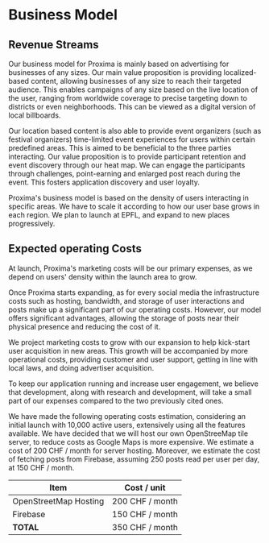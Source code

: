 # Business Model

## Revenue Streams

Our business model for Proxima is mainly based on advertising for businesses of any sizes. Our main value proposition is providing localized-based content, allowing businesses of any size to reach their targeted audience. This enables campaigns of any size based on the live location of the user, ranging from worldwide coverage to precise targeting down to districts or even neighborhoods. This can be viewed as a digital version of local billboards.

Our location based content is also able to provide event organizers (such as festival organizers) time-limited event experiences for users within certain predefined areas. This is aimed to be beneficial to the three parties interacting. Our value proposition is to provide participant retention and event discovery through our heat map. We can engage the participants through challenges, point-earning and enlarged post reach during the event. This fosters application discovery and user loyalty.

Proxima's business model is based on the density of users interacting in specific areas. We have to scale it according to how our user base grows in each region. We plan to launch at EPFL, and expand to new places progressively.


## Expected operating Costs

At launch, Proxima's marketing costs will be our primary expenses, as we depend on users' density within the launch area to grow.

Once Proxima starts expanding, as for every social media the infrastructure costs such as hosting, bandwidth, and storage of user interactions and posts make up a significant part of our operating costs. However, our model offers significant advantages, allowing the storage of posts near their physical presence and reducing the cost of it. 

We project marketing costs to grow with our expansion to help kick-start user acquisition in new areas. This growth will be accompanied by more operational costs, providing customer and user support, getting in line with local laws, and doing advertiser acquisition.

To keep our application running and increase user engagement, we believe that development, along with research and development, will take a small part of our expenses compared to the two previously cited ones.

We have made the following operating costs estimation, considering an initial launch with 10,000 active users, extensively using all the features available. We have decided that we will host our own OpenStreeMap tile server, to reduce costs as Google Maps is more expensive. We estimate a cost of 200 CHF / month for server hosting. Moreover, we estimate the cost of fetching posts from Firebase, assuming 250 posts read per user per day, at 150 CHF / month.

| Item                  | Cost / unit     |
| --------------------- | --------------- |
| OpenStreetMap Hosting | 200 CHF / month |
| Firebase              | 150 CHF / month |
| **TOTAL**             | 350 CHF / month |

